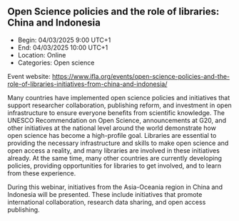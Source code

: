## Open Science policies and the role of libraries: China and Indonesia 

- Begin: 04/03/2025 9:00 UTC+1
- End: 04/03/2025 10:00 UTC+1
- Location: Online
- Categories: Open science

Event website: https://www.ifla.org/events/open-science-policies-and-the-role-of-libraries-initiatives-from-china-and-indonesia/

Many countries have implemented open science policies and initiatives that support researcher collaboration, publishing
reform, and investment in open infrastructure to ensure everyone benefits from scientific knowledge. The UNESCO
Recommendation on Open Science, announcements at G20, and other initiatives at the national level around the world
demonstrate how open science has become a high-profile goal. Libraries are essential to providing the necessary
infrastructure and skills to make open science and open access a reality, and many libraries are involved in these
initiatives already. At the same time, many other countries are currently developing policies, providing opportunities
for libraries to get involved, and to learn from these experience.

During this webinar, initiatives from the Asia-Oceania region in China and Indonesia will be presented. These include
initiatives that promote international collaboration, research data sharing, and open access publishing.
